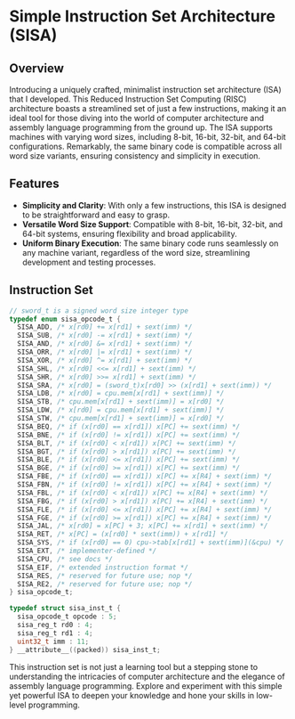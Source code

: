 # Simple Instruction Set Architecture (SISA)

## Overview

Introducing a uniquely crafted, minimalist instruction set architecture (ISA) that I developed. This Reduced Instruction Set Computing (RISC) architecture boasts a streamlined set of just a few instructions, making it an ideal tool for those diving into the world of computer architecture and assembly language programming from the ground up. The ISA supports machines with varying word sizes, including 8-bit, 16-bit, 32-bit, and 64-bit configurations. Remarkably, the same binary code is compatible across all word size variants, ensuring consistency and simplicity in execution.

## Features

- **Simplicity and Clarity**: With only a few instructions, this ISA is designed to be straightforward and easy to grasp.
- **Versatile Word Size Support**: Compatible with 8-bit, 16-bit, 32-bit, and 64-bit systems, ensuring flexibility and broad applicability.
- **Uniform Binary Execution**: The same binary code runs seamlessly on any machine variant, regardless of the word size, streamlining development and testing processes.

## Instruction Set

```c
// sword_t is a signed word size integer type
typedef enum sisa_opcode_t {
  SISA_ADD, /* x[rd0] += x[rd1] + sext(imm) */
  SISA_SUB, /* x[rd0] -= x[rd1] + sext(imm) */
  SISA_AND, /* x[rd0] &= x[rd1] + sext(imm) */
  SISA_ORR, /* x[rd0] |= x[rd1] + sext(imm) */
  SISA_XOR, /* x[rd0] ^= x[rd1] + sext(imm) */
  SISA_SHL, /* x[rd0] <<= x[rd1] + sext(imm) */
  SISA_SHR, /* x[rd0] >>= x[rd1] + sext(imm) */
  SISA_SRA, /* x[rd0] = (sword_t)x[rd0] >> (x[rd1] + sext(imm)) */
  SISA_LDB, /* x[rd0] = cpu.mem[x[rd1] + sext(imm)] */
  SISA_STB, /* cpu.mem[x[rd1] + sext(imm)] = x[rd0] */
  SISA_LDW, /* x[rd0] = cpu.mem[x[rd1] + sext(imm)] */
  SISA_STW, /* cpu.mem[x[rd1] + sext(imm)] = x[rd0] */
  SISA_BEQ, /* if (x[rd0] == x[rd1]) x[PC] += sext(imm) */
  SISA_BNE, /* if (x[rd0] != x[rd1]) x[PC] += sext(imm) */
  SISA_BLT, /* if (x[rd0] < x[rd1]) x[PC] += sext(imm) */
  SISA_BGT, /* if (x[rd0] > x[rd1]) x[PC] += sext(imm) */
  SISA_BLE, /* if (x[rd0] <= x[rd1]) x[PC] += sext(imm) */
  SISA_BGE, /* if (x[rd0] >= x[rd1]) x[PC] += sext(imm) */
  SISA_FBE, /* if (x[rd0] == x[rd1]) x[PC] += x[R4] + sext(imm) */
  SISA_FBN, /* if (x[rd0] != x[rd1]) x[PC] += x[R4] + sext(imm) */
  SISA_FBL, /* if (x[rd0] < x[rd1]) x[PC] += x[R4] + sext(imm) */
  SISA_FBG, /* if (x[rd0] > x[rd1]) x[PC] += x[R4] + sext(imm) */
  SISA_FLE, /* if (x[rd0] <= x[rd1]) x[PC] += x[R4] + sext(imm) */
  SISA_FGE, /* if (x[rd0] >= x[rd1]) x[PC] += x[R4] + sext(imm) */
  SISA_JAL, /* x[rd0] = x[PC] + 3; x[PC] += x[rd1] + sext(imm) */
  SISA_RET, /* x[PC] = (x[rd0] * sext(imm)) + x[rd1] */
  SISA_SYS, /* if (x[rd0] == 0) cpu->tab[x[rd1] + sext(imm)](&cpu) */
  SISA_EXT, /* implementer-defined */
  SISA_CPU, /* see docs */
  SISA_EIF, /* extended instruction format */
  SISA_RES, /* reserved for future use; nop */
  SISA_RE2, /* reserved for future use; nop */
} sisa_opcode_t;
```
```c
typedef struct sisa_inst_t {
  sisa_opcode_t opcode : 5;
  sisa_reg_t rd0 : 4;
  sisa_reg_t rd1 : 4;
  uint32_t imm : 11;
} __attribute__((packed)) sisa_inst_t;
```

This instruction set is not just a learning tool but a stepping stone to understanding the intricacies of computer architecture and the elegance of assembly language programming. Explore and experiment with this simple yet powerful ISA to deepen your knowledge and hone your skills in low-level programming.
